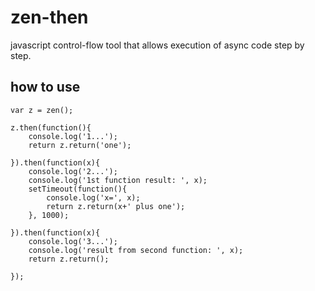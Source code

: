 # zen-then
javascript control-flow tool that allows execution of async code step by step.

## how to use
```
var z = zen();

z.then(function(){
    console.log('1...');
    return z.return('one');

}).then(function(x){
    console.log('2...');
    console.log('1st function result: ', x);
    setTimeout(function(){
        console.log('x=', x);
        return z.return(x+' plus one');
    }, 1000);

}).then(function(x){
    console.log('3...');
    console.log('result from second function: ', x);
    return z.return();

});
```
